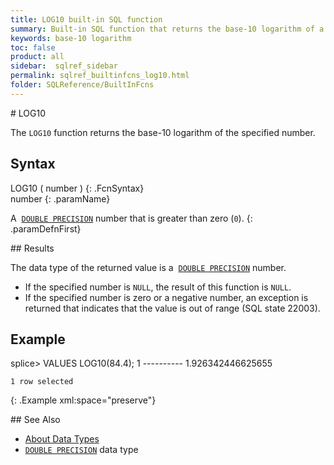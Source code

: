 ```yaml
---
title: LOG10 built-in SQL function
summary: Built-in SQL function that returns the base-10 logarithm of a number
keywords: base-10 logarithm
toc: false
product: all
sidebar:  sqlref_sidebar
permalink: sqlref_builtinfcns_log10.html
folder: SQLReference/BuiltInFcns
---
```

<section>
<div class="TopicContent" data-swiftype-index="true" markdown="1">
# LOG10

The `LOG10` function returns the base-10 logarithm of the specified
number.

## Syntax

<div class="fcnWrapperWide" markdown="1">
    LOG10 ( number )
{: .FcnSyntax}

</div>
<div class="paramList" markdown="1">
number
{: .paramName}

A &nbsp;[`DOUBLE PRECISION`](sqlref_datatypes_doubleprecision.html) number
that is greater than zero (`0`).
{: .paramDefnFirst}

</div>
## Results

The data type of the returned value is a &nbsp;[`DOUBLE
PRECISION`](sqlref_datatypes_doubleprecision.html) number.

* If the specified number is `NULL`, the result of this function is
  `NULL`.
* If the specified number is zero or a negative number, an exception is
  returned that indicates that the value is out of range (SQL state
  22003).

## Example

<div class="preWrapper" markdown="1">
    splice> VALUES LOG10(84.4);
    1
    ----------
    1.926342446625655
    
    1 row selected
{: .Example xml:space="preserve"}

</div>
## See Also

* [About Data Types](sqlref_datatypes_numerictypes.html)
* [`DOUBLE PRECISION`](sqlref_datatypes_doubleprecision.html) data type

</div>
</section>

